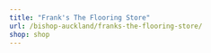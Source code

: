 ```yaml
---
title: "Frank's The Flooring Store"
url: /bishop-auckland/franks-the-flooring-store/
shop: shop
---
```

